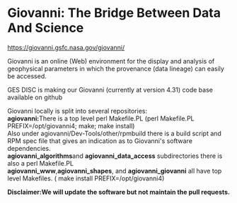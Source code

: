 # Giovanni:     The Bridge Between Data And Science 
https://giovanni.gsfc.nasa.gov/giovanni/

Giovanni is an online (Web) environment for the display and analysis of geophysical parameters in which the provenance (data lineage) can easily be accessed. 

GES DISC is making our Giovanni (currently at version 4.31)  code base available on github

Giovanni locally is split into several repositories:
<br/><b>agiovanni:</b>There is a top level perl Makefile.PL (perl Makefile.PL PREFIX=/opt/giovanni4; make; make install)
<br/>Also under agiovanni/Dev-Tools/other/rpmbuild there is a build script and RPM spec file that gives an  indication as to
Giovanni's software dependencies.
<br/><b>agiovanni_algorithms</b>and <b>agiovanni_data_access</b> subdirectories there is also a perl Makefile.PL
<br/><b>agiovanni_www</b>,<b>agiovanni_shapes</b>, and <b>agiovanni_giovanni</b> all have  top level Makefiles. ( make install PREFIX=/opt/giovanni4)


<b>Disclaimer:We will update the software but not maintain the pull requests.</b>





